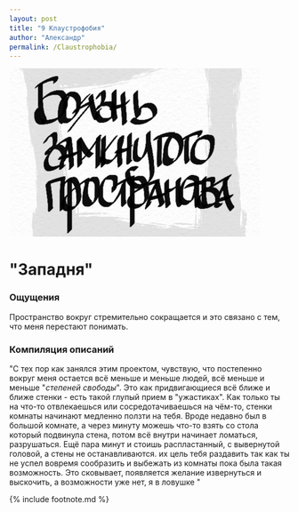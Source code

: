 ```yaml
---
layout: post
title: "9 Клаустрофобия"
author: "Александр"
permalink: /Claustrophobia/
---
```

!["Боязнь замкнутого пространства"](/_img/9.jpg)
# "Западня"

### Ощущения
Пространство вокруг стремительно сокращается и это связано с тем, что меня перестают понимать. 

### Компиляция описаний
"С тех пор как занялся этим проектом, чувствую, что постепенно вокруг меня остается всё меньше и меньше людей, всё меньше и меньше "_степеней свободы_". Это как придвигающиеся всё ближе и ближе стенки - есть такой глупый прием в "ужастиках". Как только ты на что-то отвлекаешься или сосредотачиваешься на чём-то, стенки комнаты начинают медленно ползти на тебя. Вроде недавно был в большой комнате, а через минуту можешь что-то взять со стола который подвинула стена, потом всё внутри начинает ломаться, разрушаться. Ещё пара минут и стоишь распластанный, с вывернутой головой, а стены не останавливаются. их цель тебя раздавить так как ты не успел вовремя сообразить и выбежать из комнаты пока была такая возможность. Это сковывает, появляется желание извернуться и выскочить, а возможности уже нет, я в ловушке "

{% include footnote.md %}
